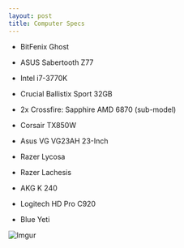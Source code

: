 ```yaml
---
layout: post
title: Computer Specs
---
```


* BitFenix Ghost
* ASUS Sabertooth Z77
* Intel i7-3770K
* Crucial Ballistix Sport 32GB
* 2x Crossfire: Sapphire AMD 6870 (sub-model)
* Corsair TX850W


* Asus VG VG23AH 23-Inch
* Razer Lycosa
* Razer Lachesis
* AKG K 240
* Logitech HD Pro C920
* Blue Yeti

![Imgur](http://i.imgur.com/4bO49UJ.png)
